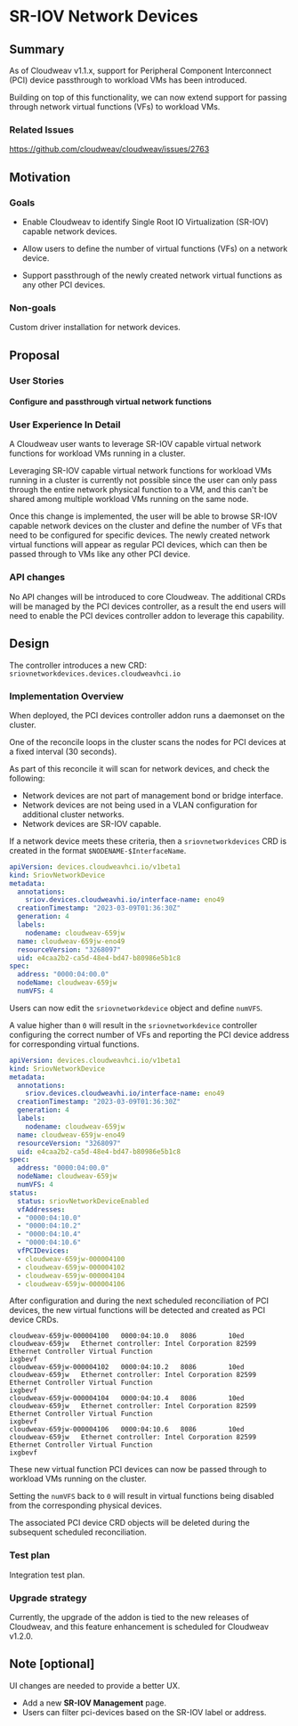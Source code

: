 # SR-IOV Network Devices

## Summary

As of Cloudweav v1.1.x, support for Peripheral Component Interconnect (PCI) device passthrough to workload VMs has been introduced.  

Building on top of this functionality, we can now extend support for passing through network virtual functions (VFs) to workload VMs.

### Related Issues

https://github.com/cloudweav/cloudweav/issues/2763

## Motivation

### Goals

- Enable Cloudweav to identify Single Root IO Virtualization (SR-IOV) capable network devices.

- Allow users to define the number of virtual functions (VFs) on a network device.

- Support passthrough of the newly created network virtual functions as any other PCI devices.

### Non-goals

Custom driver installation for network devices.

## Proposal

### User Stories

#### Configure and passthrough virtual network functions

### User Experience In Detail
A Cloudweav user wants to leverage SR-IOV capable virtual network functions for workload VMs running in a cluster.

Leveraging SR-IOV capable virtual network functions for workload VMs running in a cluster is currently not possible since the user can only pass through the entire network physical function to a VM, and this can't be shared among multiple workload VMs running on the same node.

Once this change is implemented, the user will be able to browse SR-IOV capable network devices on the cluster and define the number of VFs that need to be configured for specific devices. The newly created network virtual functions will appear as regular PCI devices, which can then be passed through to VMs like any other PCI device.

### API changes
No API changes will be introduced to core Cloudweav. The additional CRDs will be managed by the PCI devices controller, as a result the end users will need to enable the PCI devices controller addon to leverage this capability.

## Design
The controller introduces a new CRD: `sriovnetworkdevices.devices.cloudweavhci.io`

### Implementation Overview
When deployed, the PCI devices controller addon runs a daemonset on the cluster.

One of the reconcile loops in the cluster scans the nodes for PCI devices at a fixed interval (30 seconds).

As part of this reconcile it will scan for network devices, and check the following:
* Network devices are not part of management bond or bridge interface.
* Network devices are not being used in a VLAN configuration for additional cluster networks.
* Network devices are SR-IOV capable.

If a network device meets these criteria, then a `sriovnetworkdevices` CRD is created in the format `$NODENAME-$InterfaceName`.

```yaml
apiVersion: devices.cloudweavhci.io/v1beta1
kind: SriovNetworkDevice
metadata:
  annotations:
    sriov.devices.cloudweavhi.io/interface-name: eno49
  creationTimestamp: "2023-03-09T01:36:30Z"
  generation: 4
  labels:
    nodename: cloudweav-659jw
  name: cloudweav-659jw-eno49
  resourceVersion: "3268097"
  uid: e4caa2b2-ca5d-48e4-bd47-b80986e5b1c8
spec:
  address: "0000:04:00.0"
  nodeName: cloudweav-659jw
  numVFS: 4
```

Users can now edit the `sriovnetworkdevice` object and define `numVFS`.


A value higher than `0` will result in the `sriovnetworkdevice` controller configuring the correct number of VFs and reporting the PCI device address for corresponding virtual functions.


```yaml
apiVersion: devices.cloudweavhci.io/v1beta1
kind: SriovNetworkDevice
metadata:
  annotations:
    sriov.devices.cloudweavhi.io/interface-name: eno49
  creationTimestamp: "2023-03-09T01:36:30Z"
  generation: 4
  labels:
    nodename: cloudweav-659jw
  name: cloudweav-659jw-eno49
  resourceVersion: "3268097"
  uid: e4caa2b2-ca5d-48e4-bd47-b80986e5b1c8
spec:
  address: "0000:04:00.0"
  nodeName: cloudweav-659jw
  numVFS: 4
status:
  status: sriovNetworkDeviceEnabled
  vfAddresses:
  - "0000:04:10.0"
  - "0000:04:10.2"
  - "0000:04:10.4"
  - "0000:04:10.6"
  vfPCIDevices:
  - cloudweav-659jw-000004100
  - cloudweav-659jw-000004102
  - cloudweav-659jw-000004104
  - cloudweav-659jw-000004106
 ```

After configuration and during the next scheduled reconciliation of PCI devices, the new virtual functions will be detected and created as PCI device CRDs.

```shell
cloudweav-659jw-000004100   0000:04:10.0   8086        10ed        cloudweav-659jw   Ethernet controller: Intel Corporation 82599 Ethernet Controller Virtual Function                                                           ixgbevf
cloudweav-659jw-000004102   0000:04:10.2   8086        10ed        cloudweav-659jw   Ethernet controller: Intel Corporation 82599 Ethernet Controller Virtual Function                                                           ixgbevf
cloudweav-659jw-000004104   0000:04:10.4   8086        10ed        cloudweav-659jw   Ethernet controller: Intel Corporation 82599 Ethernet Controller Virtual Function                                                           ixgbevf
cloudweav-659jw-000004106   0000:04:10.6   8086        10ed        cloudweav-659jw   Ethernet controller: Intel Corporation 82599 Ethernet Controller Virtual Function                                                           ixgbevf
```

These new virtual function PCI devices can now be passed through to workload VMs running on the cluster.

Setting the `numVFS` back to `0` will result in virtual functions being disabled from the corresponding physical devices.

The associated PCI device CRD objects will be deleted during the subsequent scheduled reconciliation.

### Test plan

Integration test plan.

### Upgrade strategy
Currently, the upgrade of the addon is tied to the new releases of Cloudweav, and this feature enhancement is scheduled for Cloudweav v1.2.0.

## Note [optional]

UI changes are needed to provide a better UX.
- Add a new **SR-IOV Management** page.
- Users can filter pci-devices based on the SR-IOV label or address.
